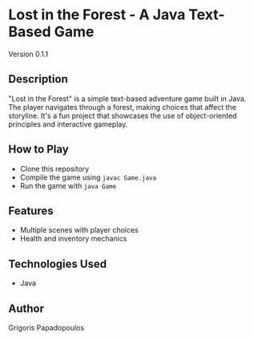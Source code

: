 # Lost in the Forest - A Java Text-Based Game
Version 0.1.1

## Description
"Lost in the Forest" is a simple text-based adventure game built in Java. The player navigates through a forest, making choices that affect the storyline. It's a fun project that showcases the use of object-oriented principles and interactive gameplay.

## How to Play
- Clone this repository
- Compile the game using `javac Game.java`
- Run the game with `java Game`

## Features
- Multiple scenes with player choices
- Health and inventory mechanics

## Technologies Used
- Java

## Author
Grigoris Papadopoulos
